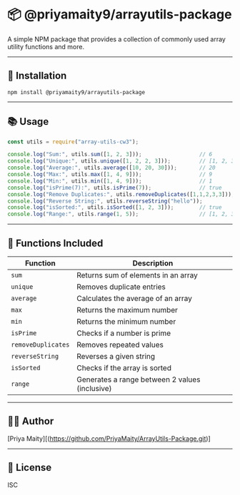 
# 📦 @priyamaity9/arrayutils-package

A simple NPM package that provides a collection of commonly used array utility functions and more.

---

## 🚀 Installation

```
npm install @priyamaity9/arrayutils-package
```

---

## 📚 Usage

```js
const utils = require("array-utils-cw3");

console.log("Sum:", utils.sum([1, 2, 3]));                  // 6
console.log("Unique:", utils.unique([1, 2, 2, 3]));         // [1, 2, 3]
console.log("Average:", utils.average([10, 20, 30]));       // 20
console.log("Max:", utils.max([1, 4, 9]));                  // 9
console.log("Min:", utils.min([1, 4, 9]));                  // 1
console.log("isPrime(7):", utils.isPrime(7));               // true
console.log("Remove Duplicates:", utils.removeDuplicates([1,1,2,3,3])); // [1, 2, 3]
console.log("Reverse String:", utils.reverseString("hello"));           // "olleh"
console.log("isSorted:", utils.isSorted([1, 2, 3]));        // true
console.log("Range:", utils.range(1, 5));                   // [1, 2, 3, 4, 5]
```

---

## 🔧 Functions Included

| Function           | Description                                   |
|--------------------|-----------------------------------------------|
| `sum`              | Returns sum of elements in an array           |
| `unique`           | Removes duplicate entries                     |
| `average`          | Calculates the average of an array            |
| `max`              | Returns the maximum number                    |
| `min`              | Returns the minimum number                    |
| `isPrime`          | Checks if a number is prime                   |
| `removeDuplicates` | Removes repeated values                       |
| `reverseString`    | Reverses a given string                       |
| `isSorted`         | Checks if the array is sorted                 |
| `range`            | Generates a range between 2 values (inclusive)|

---

## 🧑‍💻 Author

[Priya Maity][(https://github.com/PriyaMaity/ArrayUtils-Package.git)]

---

## 📃 License

ISC
